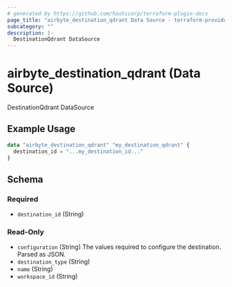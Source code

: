 ```yaml
---
# generated by https://github.com/hashicorp/terraform-plugin-docs
page_title: "airbyte_destination_qdrant Data Source - terraform-provider-airbyte"
subcategory: ""
description: |-
  DestinationQdrant DataSource
---
```


# airbyte_destination_qdrant (Data Source)

DestinationQdrant DataSource

## Example Usage

```terraform
data "airbyte_destination_qdrant" "my_destination_qdrant" {
  destination_id = "...my_destination_id..."
}
```

<!-- schema generated by tfplugindocs -->
## Schema

### Required

- `destination_id` (String)

### Read-Only

- `configuration` (String) The values required to configure the destination. Parsed as JSON.
- `destination_type` (String)
- `name` (String)
- `workspace_id` (String)


